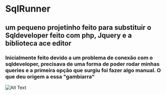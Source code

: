 # SqlRunner
## um pequeno projetinho feito para substituir o Sqldeveloper feito com php, Jquery e a biblioteca ace editor

### Inicialmente feito devido a um problema de conexão com o sqldeveloper, precisava de uma forma de poder rodar minhas queries e a primeira opção que surgiu foi fazer algo manual. O que deu origem a essa "gambiarra"
![Alt Text](gif/sqlRunner.gif)